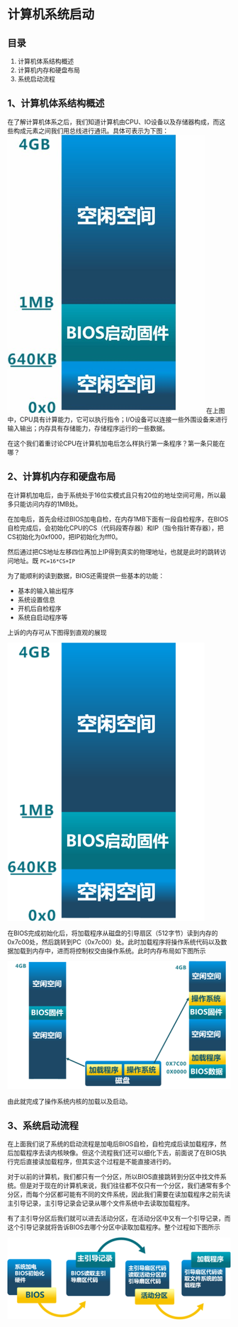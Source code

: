 # 计算机系统启动
## **目录**
1. 计算机体系结构概述
2. 计算机内存和硬盘布局
3. 系统启动流程

## 1、计算机体系结构概述
在了解计算机体系之后，我们知道计算机由CPU、IO设备以及存储器构成，而这些构成元素之间我们用总线进行通讯。具体可表示为下图：
![title](https://raw.githubusercontent.com/yurui105/image/master/image/2019/03/26/%E5%86%85%E5%AD%98-1553611938413.jpg)
在上图中，CPU具有计算能力，它可以执行指令；I/O设备可以连接一些外围设备来进行输入输出；内存具有存储能力，存储程序运行的一些数据。

在这个我们着重讨论CPU在计算机加电后怎么样执行第一条程序？第一条只能在哪？

## 2、计算机内存和硬盘布局
在计算机加电后，由于系统处于16位实模式且只有20位的地址空间可用，所以最多只能访问内存的1MB处。

在加电后，首先会经过BIOS加电自检，在内存1MB下面有一段自检程序，在BIOS自检完成后，会初始化CPU的CS（代码段寄存器）和IP（指令指针寄存器），把CS初始化为0xf000，把IP初始化为fff0。

然后通过把CS地址左移四位再加上IP得到真实的物理地址，也就是此时的跳转访问地址。既	    ```PC=16*CS+IP```

为了能顺利的读到数据，BIOS还需提供一些基本的功能：
- 基本的输入输出程序
- 系统设置信息
- 开机后自检程序
- 系统自启动程序等

上诉的内存可从下图得到直观的展现

![title](https://raw.githubusercontent.com/yurui105/image/master/image/2019/03/26/%E5%86%85%E5%AD%98-1553609248372.png)

在BIOS完成初始化后，将加载程序从磁盘的引导扇区（512字节）读到内存的0x7c00处，然后跳转到PC（0x7c00）处。此时加载程序将操作系统代码以及数据加载到内存中，进而将控制权交由操作系统。此时内存布局如下图所示

![title](https://raw.githubusercontent.com/yurui105/image/master/image/2019/03/26/%E5%9B%BE%E7%89%871-1553611533462.png)

由此就完成了操作系统内核的加载以及启动。

## 3、系统启动流程
在上面我们说了系统的启动流程是加电后BIOS自检，自检完成后读加载程序，然后加载程序去读内核映像。但这个流程我们还可以细化下去，前面说了在BIOS执行完后直接读加载程序，但其实这个过程是不能直接进行的。

对于以前的计算机，我们都只有一个分区，所以BIOS直接跳转到分区中找文件系统。但是对于现在的计算机来说，我们往往都不仅只有一个分区，我们通常有多个分区，而每个分区都可能有不同的文件系统，因此我们需要在读加载程序之前先读主引导记录，主引导记录会记录从哪个文件系统中去读取加载程序。

有了主引导分区后我们就可以进去活动分区，在活动分区中又有一个引导记录，而这个引导记录就将告诉BIOS去哪个分区中读取加载程序。整个过程如下图所示

![title](https://raw.githubusercontent.com/yurui105/image/master/image/2019/03/27/%E5%9B%BE%E7%89%872-1553616213116.png)

